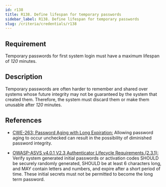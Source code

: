 ```yaml
---
id: r138
title: R138. Define lifespan for temporary passwords
sidebar_label: R138. Define lifespan for temporary passwords
slug: /criteria/credentials/r138
---
```


## Requirement

Temporary passwords for first system login
must have a maximum lifespan of *120* minutes.

## Description

Temporary passwords are often harder to remember and shared over systems whose
future integrity may not be guaranteed by the system that created them.
Therefore, the system must discard them or make them unusable after *120*
minutes.

## References

- [CWE-263: Password Aging with Long Expiration:](https://cwe.mitre.org/data/definitions/263.html)
Allowing password aging to occur unchecked can result in the possibility of
diminished password integrity.

- [OWASP-ASVS v4.0.1 V2.3 Authenticator Lifecycle Requirements.(2.3.1):](https://owasp.org/www-project-application-security-verification-standard/)
Verify system generated initial passwords or activation codes SHOULD be
securely randomly generated, SHOULD be at least 6 characters long,
and MAY contain letters and numbers,
and expire after a short period of time.
These initial secrets must not be permitted to become the long term password.
